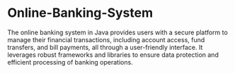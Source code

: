 # Online-Banking-System
The online banking system in Java provides users with a secure platform to manage their financial transactions, including account access, fund transfers, and bill payments, all through a user-friendly interface. It leverages robust frameworks and libraries to ensure data protection and efficient processing of banking operations.
